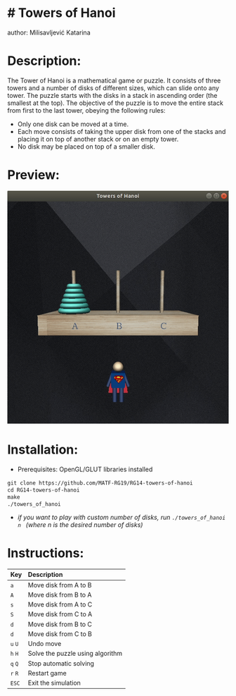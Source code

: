 
# # Towers of Hanoi
author: Milisavljević Katarina

# Description:

The Tower of Hanoi is a mathematical game or puzzle. It consists of three towers and a number of disks of different sizes, which can slide onto any tower. The puzzle starts with the disks in a stack in ascending order (the smallest at the top). The objective of the puzzle is to move the entire stack from first to the last tower, obeying the following rules:
*   Only one disk can be moved at a time.
*   Each move consists of taking the upper disk from one of the stacks and placing it on top of another stack or on an empty tower.
*   No disk may be placed on top of a smaller disk.

# Preview:

![](https://raw.githubusercontent.com/MATF-RG19/RG14-towers-of-hanoi/master/Screenshots/12_2020-01-26.gif)

# Installation:

* Prerequisites: OpenGL/GLUT libraries installed

```shell
git clone https://github.com/MATF-RG19/RG14-towers-of-hanoi
cd RG14-towers-of-hanoi
make
./towers_of_hanoi
```
* _if you want to play with custom number of disks, run ```./towers_of_hanoi n ``` (where n is the desired number of disks)_

# Instructions:

| **Key** | **Description** |
| :---  | :--- |
| `a` | Move disk from A to B |
| `A` | Move disk from B to A |
| `s` | Move disk from A to C |
| `S` | Move disk from C to A |
| `d` | Move disk from B to C |
| `d` | Move disk from C to B |
| `u` `U` | Undo move |
| `h` `H` | Solve the puzzle using algorithm |
| `q` `Q` | Stop automatic solving |
| `r` `R` | Restart game |
| `ESC` | Exit the simulation |
